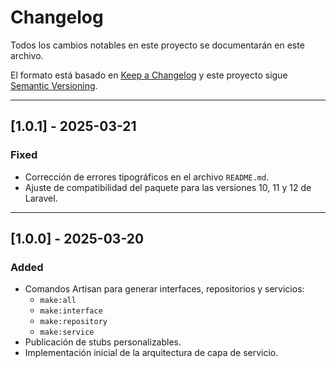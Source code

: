 # Changelog

Todos los cambios notables en este proyecto se documentarán en este archivo.

El formato está basado en [Keep a Changelog](https://keepachangelog.com/) y este proyecto sigue [Semantic Versioning](https://semver.org/).

---

## [1.0.1] - 2025-03-21

### Fixed
- Corrección de errores tipográficos en el archivo `README.md`.
- Ajuste de compatibilidad del paquete para las versiones 10, 11 y 12 de Laravel.

---

## [1.0.0] - 2025-03-20

### Added
- Comandos Artisan para generar interfaces, repositorios y servicios:
    - `make:all`
    - `make:interface`
    - `make:repository`
    - `make:service`
- Publicación de stubs personalizables.
- Implementación inicial de la arquitectura de capa de servicio.
